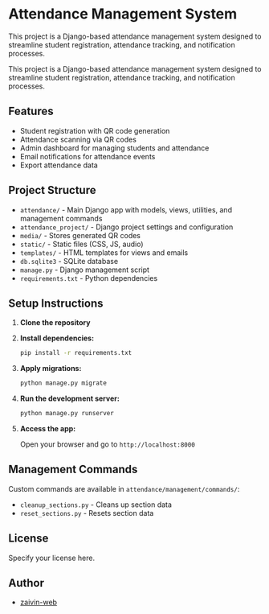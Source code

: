 # Attendance Management System

This project is a Django-based attendance management system designed to streamline student registration, attendance tracking, and notification processes.

This project is a Django-based attendance management system designed to streamline student registration, attendance tracking, and notification processes.

## Features

- Student registration with QR code generation
- Attendance scanning via QR codes
- Admin dashboard for managing students and attendance
- Email notifications for attendance events
- Export attendance data

## Project Structure

- `attendance/` - Main Django app with models, views, utilities, and management commands
- `attendance_project/` - Django project settings and configuration
- `media/` - Stores generated QR codes
- `static/` - Static files (CSS, JS, audio)
- `templates/` - HTML templates for views and emails
- `db.sqlite3` - SQLite database
- `manage.py` - Django management script
- `requirements.txt` - Python dependencies

## Setup Instructions

1. **Clone the repository**

2. **Install dependencies:**

   ```bash
   pip install -r requirements.txt
   ```

3. **Apply migrations:**

   ```bash
   python manage.py migrate
   ```

4. **Run the development server:**

   ```bash
   python manage.py runserver
   ```

5. **Access the app:**

   Open your browser and go to `http://localhost:8000`

## Management Commands

Custom commands are available in `attendance/management/commands/`:

- `cleanup_sections.py` - Cleans up section data
- `reset_sections.py` - Resets section data

## License

Specify your license here.

## Author

- [zaivin-web](https://github.com/zaivin-web)
